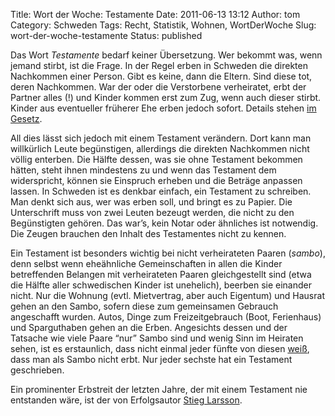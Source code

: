 Title: Wort der Woche: Testamente
Date: 2011-06-13 13:12
Author: tom
Category: Schweden
Tags: Recht, Statistik, Wohnen, WortDerWoche
Slug: wort-der-woche-testamente
Status: published

Das Wort *Testamente* bedarf keiner Übersetzung. Wer bekommt was, wenn
jemand stirbt, ist die Frage. In der Regel erben in Schweden die
direkten Nachkommen einer Person. Gibt es keine, dann die Eltern. Sind
diese tot, deren Nachkommen. War der oder die Verstorbene verheiratet,
erbt der Partner alles (!) und Kinder kommen erst zum Zug, wenn auch
dieser stirbt. Kinder aus eventueller früherer Ehe erben jedoch sofort.
Details stehen [im Gesetz](https://lagen.nu/1958:637).

All dies lässt sich jedoch mit einem Testament verändern. Dort kann man
willkürlich Leute begünstigen, allerdings die direkten Nachkommen nicht
völlig enterben. Die Hälfte dessen, was sie ohne Testament bekommen
hätten, steht ihnen mindestens zu und wenn das Testament dem
widerspricht, können sie Einspruch erheben und die Beträge anpassen
lassen. In Schweden ist es denkbar einfach, ein Testament zu schreiben.
Man denkt sich aus, wer was erben soll, und bringt es zu Papier. Die
Unterschrift muss von zwei Leuten bezeugt werden, die nicht zu den
Begünstigten gehören. Das war’s, kein Notar oder ähnliches ist
notwendig. Die Zeugen brauchen den Inhalt des Testamentes nicht zu
kennen.

Ein Testament ist besonders wichtig bei nicht verheirateten Paaren
(*sambo*), denn selbst wenn eheähnliche Gemeinschaften in allen die
Kinder betreffenden Belangen mit verheirateten Paaren gleichgestellt
sind (etwa die Hälfte aller schwedischen Kinder ist unehelich), beerben
sie einander nicht. Nur die Wohnung (evtl. Mietvertrag, aber auch
Eigentum) und Hausrat gehen an den Sambo, sofern diese zum gemeinsamen
Gebrauch angeschafft wurden. Autos, Dinge zum Freizeitgebrauch (Boot,
Ferienhaus) und Sparguthaben gehen an die Erben. Angesichts dessen und
der Tatsache wie viele Paare “nur” Sambo sind und wenig Sinn im Heiraten
sehen, ist es erstaunlich, dass nicht einmal jeder fünfte von diesen
[weiß](http://www.dn.se/ekonomi/din-ekonomi/fa-vet-att-sambor-inte-arver-varandra),
dass man als Sambo nicht erbt. Nur jeder sechste hat ein Testament
geschrieben.

Ein prominenter Erbstreit der letzten Jahre, der mit einem Testament nie
entstanden wäre, ist der von Erfolgsautor [Stieg
Larsson](http://www.sueddeutsche.de/panorama/stieg-larsson-krimi-um-sein-erbe-das-letzte-kapitel-1.34676).


